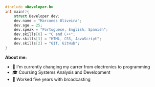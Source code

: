 ```C
#include <Developer.h>
int main(){
	struct Developer dev;
	dev.name = "Marcones Oliveira";
	dev.age = 25;
	dev.speak = "Portuguese, English, Spanish";
	dev.skills[0] = "C and C++";
	dev.skills[1] = "HTML, CSS, JavaScript";
	dev.skills[2] = "GIT, GitHub";
}
```
**About me:**
- :dart: I'm currently changing my carrer from electronics to programming
- :mortar_board: Coursing Systems Analysis and Development
- :movie_camera: Worked five years with broadcasting
